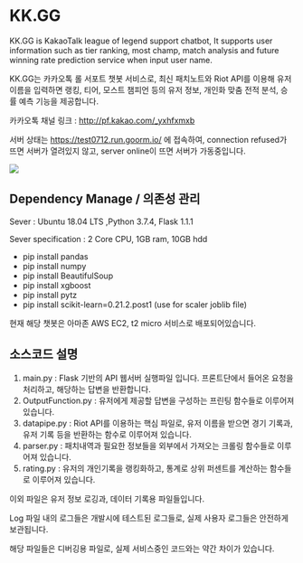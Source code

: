 # KK.GG
KK.GG is KakaoTalk league of legend support chatbot, It supports user information such as tier ranking, most champ, match analysis and future winning rate prediction service when input user name.

KK.GG는 카카오톡 롤 서포트 챗봇 서비스로, 최신 패치노트와 Riot API를 이용해 유저 이름을 입력하면 랭킹, 티어, 모스트 챔피언 등의 유저 정보, 개인화 맞춤 전적 분석, 승률 예측 기능을 제공합니다.

카카오톡 채널 링크 : <http://pf.kakao.com/_yxhfxmxb> 

서버 상태는 <https://test0712.run.goorm.io/> 에 접속하여, connection refused가 뜨면 서버가 열려있지 않고, server online이 뜨면 서버가 가동중입니다.

![](https://i.imgur.com/CE4HnPS.png)

## Dependency Manage / 의존성 관리

Sever : Ubuntu 18.04 LTS ,Python 3.7.4, Flask 1.1.1

Sever specification : 2 Core CPU, 1GB ram, 10GB hdd
* pip install pandas
* pip install numpy
* pip install BeautifulSoup
* pip install xgboost
* pip install pytz
* pip install scikit-learn=0.21.2.post1 (use for scaler joblib file)

현재 해당 챗봇은 아마존 AWS EC2, t2 micro 서비스로 배포되어있습니다.

## 소스코드 설명

1. main.py : Flask 기반의 API 웹서버 실행파일 입니다. 프론트단에서 들어온 요청을 처리하고, 해당하는 답변을 반환합니다.
2. OutputFunction.py : 유저에게 제공할 답변을 구성하는 프린팅 함수들로 이루어져 있습니다.
3. datapipe.py : Riot API를 이용하는 핵심 파일로, 유저 이름을 받으면 경기 기록과, 유저 기록 등을 반환하는 함수로 이루어져 있습니다.
4. parser.py : 패치내역과 필요한 정보들을 외부에서 가져오는 크롤링 함수들로 이루어져 있습니다.
5. rating.py : 유저의 개인기록을 랭킹화하고, 통계로 상위 퍼센트를 계산하는 함수들로 이루어져 있습니다.

이외 파일은 유저 정보 로깅과, 데이터 기록용 파일들입니다.

Log 파일 내의 로그들은 개발시에 테스트된 로그들로, 실제 사용자 로그들은 안전하게 보관됩니다.

해당 파일들은 디버깅용 파일로, 실제 서비스중인 코드와는 약간 차이가 있습니다.
